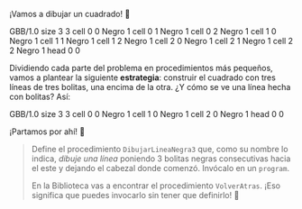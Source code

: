 ¡Vamos a dibujar un cuadrado! :raised_hands: 

<gs-board>
 GBB/1.0
 size 3 3
 cell 0 0 Negro 1
 cell 0 1 Negro 1
 cell 0 2 Negro 1
 cell 1 0 Negro 1
 cell 1 1 Negro 1
 cell 1 2 Negro 1
 cell 2 0 Negro 1
 cell 2 1 Negro 1
 cell 2 2 Negro 1
 head 0 0
</gs-board>

Dividiendo cada parte del problema en procedimientos más pequeños, vamos a plantear la siguiente **estrategia**: construir el cuadrado con tres líneas de tres bolitas, una encima de la otra. ¿Y cómo se ve una línea hecha con bolitas? Así:

<gs-board> 
  GBB/1.0 
  size 3 3 
  cell 0 0 Negro 1 
  cell 1 0 Negro 1 
  cell 2 0 Negro 1 
  head 0 0 
</gs-board>

¡Partamos por ahí! :muscle:

> Define el procedimiento `DibujarLineaNegra3` que, como su nombre lo indica, _dibuje una línea_ poniendo 3 bolitas negras consecutivas hacia el este y dejando el cabezal donde comenzó. Invócalo en un `program`.
> 
> En la Biblioteca vas a encontrar el procedimiento `VolverAtras`. ¡Eso significa que puedes invocarlo sin tener que definirlo! :gift: